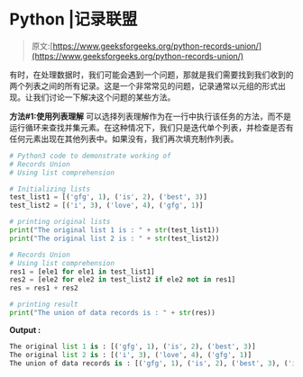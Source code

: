 # Python |记录联盟

> 原文:[https://www.geeksforgeeks.org/python-records-union/](https://www.geeksforgeeks.org/python-records-union/)

有时，在处理数据时，我们可能会遇到一个问题，那就是我们需要找到我们收到的两个列表之间的所有记录。这是一个非常常见的问题，记录通常以元组的形式出现。让我们讨论一下解决这个问题的某些方法。

**方法#1:使用列表理解**
可以选择列表理解作为在一行中执行该任务的方法，而不是运行循环来查找并集元素。在这种情况下，我们只是迭代单个列表，并检查是否有任何元素出现在其他列表中。如果没有，我们再次填充制作列表。

```py
# Python3 code to demonstrate working of
# Records Union
# Using list comprehension

# Initializing lists
test_list1 = [('gfg', 1), ('is', 2), ('best', 3)]
test_list2 = [('i', 3), ('love', 4), ('gfg', 1)]

# printing original lists
print("The original list 1 is : " + str(test_list1))
print("The original list 2 is : " + str(test_list2))

# Records Union
# Using list comprehension
res1 = [ele1 for ele1 in test_list1]
res2 = [ele2 for ele2 in test_list2 if ele2 not in res1]
res = res1 + res2

# printing result
print("The union of data records is : " + str(res))
```

**Output :**

```py
The original list 1 is : [('gfg', 1), ('is', 2), ('best', 3)]
The original list 2 is : [('i', 3), ('love', 4), ('gfg', 1)]
The union of data records is : [('gfg', 1), ('is', 2), ('best', 3), ('i', 3), ('love', 4)]

```